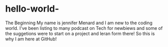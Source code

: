 # hello-world-
The Beginning 
My name is jennifer Menard and I am new to the coding world. I've been listing to many podcast on Tech for newbiews and some of the suggetions were to start on a project and leran form there!
So this is why I am here at GitHub! 
